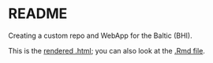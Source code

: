 # README

Creating a custom repo and WebApp for the Baltic (BHI). 

This is the [rendered .html](https://rawgit.com/OHI-Science/ohi-webapps/master/custom/bhi/prep_bhi.html); you can also look at the [.Rmd file](https://github.com/OHI-Science/ohi-webapps/blob/master/custom/bhi/prep_bhi.Rmd).
